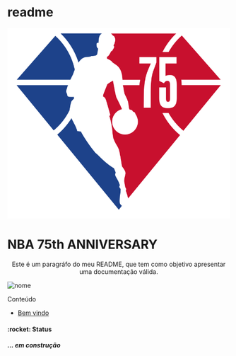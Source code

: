 # readme

![nba](./img/nba.png)        <!-- instrução para adicionar imagem -->

<!-- <p align="center" width="100%">
    <img width="50%" src="./img/nba.png">
</p>-->

<!-- instrução de titulo -->

# NBA 75th ANNIVERSARY      

<!-- <h1>NBA 75 ANIVERSARY</h1> -->

<p align="center">Este é um paragráfo do meu README, que tem como objetivo apresentar uma documentação válida.</p>      <!--instrução de paragrafo -->

<!-- Este é um paragráfo do meu README, que tem como objetivo apresentar uma documentação válida. -->


![nome](https://img.shields.io/badge/nba-5190cf?style=for-the-badge&logo=sonarqube&logoColor=black)


<!-- instrução menu -->
Conteúdo
<ul>
    <li >
        <a href="#">Bem vindo</a>
    </li>
</ul>

<h4> :rocket: Status</h4>

<h5>... em construção</h5>







